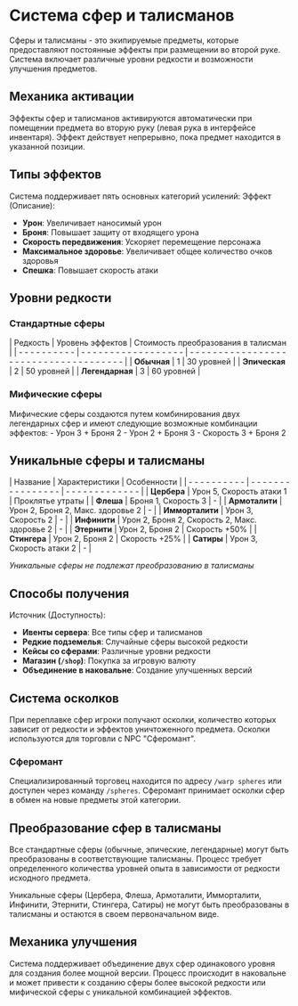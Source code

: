 # Система сфер и талисманов

Сферы и талисманы - это экипируемые предметы, которые предоставляют постоянные эффекты при размещении во второй руке. Система включает различные уровни редкости и возможности улучшения предметов.

## Механика активации

Эффекты сфер и талисманов активируются автоматически при помещении предмета во вторую руку (левая рука в интерфейсе инвентаря). Эффект действует непрерывно, пока предмет находится в указанной позиции.

## Типы эффектов

Система поддерживает пять основных категорий усилений: Эффект (Описание):
- **Урон**: Увеличивает наносимый урон
- **Броня**: Повышает защиту от входящего урона
- **Скорость передвижения**: Ускоряет перемещение персонажа
- **Максимальное здоровье**: Увеличивает общее количество очков здоровья
- **Спешка**: Повышает скорость атаки
## Уровни редкости

### Стандартные сферы

| Редкость | Уровень эффектов | Стоимость преобразования в талисман |
| - - - - - - - - - - | - - - - - - - - - - - - - - - - - - | - - - - - - - - - - - - - - - - - - - - - - - - - - - - - - - - - - - - - |
| **Обычная** | 1 | 30 уровней |
| **Эпическая** | 2 | 50 уровней |
| **Легендарная** | 3 | 60 уровней |

### Мифические сферы

Мифические сферы создаются путем комбинирования двух легендарных сфер и имеют следующие возможные комбинации эффектов: - Урон 3 + Броня 2 - Урон 2 + Броня 3 - Скорость 3 + Броня 2

## Уникальные сферы и талисманы

| Название | Характеристики | Особенности |
| - - - - - - - - - - | - - - - - - - - - - - - - - - - | - - - - - - - - - - - - - |
| **Цербера** | Урон 5, Скорость атаки 1 | Проклятье утраты |
| **Флеша** | Броня 1, Скорость 3 | - |
| **Армоталити** | Урон 2, Броня 2, Макс. здоровье 2 | - |
| **Имморталити** | Урон 3, Скорость 2 | - |
| **Инфинити** | Урон 2, Броня 2, Скорость 2, Макс. здоровье 2 | - |
| **Этернити** | Урон 2, Броня 2 | Скорость +50% |
| **Стингера** | Урон 2, Броня 2 | Скорость +25% |
| **Сатиры** | Урон 3, Скорость атаки 2 | - |

*Уникальные сферы не подлежат преобразованию в талисманы*

## Способы получения

Источник (Доступность):
- **Ивенты сервера**: Все типы сфер и талисманов
- **Редкие подземелья**: Случайные сферы высокой редкости
- **Кейсы со сферами**: Различные уровни редкости
- **Магазин (`/shop`)**: Покупка за игровую валюту
- **Объединение в наковальне**: Создание улучшенных версий
## Система осколков

При переплавке сфер игроки получают осколки, количество которых зависит от редкости и эффектов уничтоженного предмета. Осколки используются для торговли с NPC "Сферомант".

### Сферомант

Специализированный торговец находится по адресу `/warp spheres` или доступен через команду `/spheres`. Сферомант принимает осколки сфер в обмен на новые предметы этой категории.

## Преобразование сфер в талисманы

Все стандартные сферы (обычные, эпические, легендарные) могут быть преобразованы в соответствующие талисманы. Процесс требует определенного количества уровней опыта в зависимости от редкости исходного предмета.

Уникальные сферы (Цербера, Флеша, Армоталити, Имморталити, Инфинити, Этернити, Стингера, Сатиры) не могут быть преобразованы в талисманы и остаются в своем первоначальном виде.

## Механика улучшения

Система поддерживает объединение двух сфер одинакового уровня для создания более мощной версии. Процесс происходит в наковальне и может привести к созданию сферы более высокой редкости или мифической сферы с уникальной комбинацией эффектов.